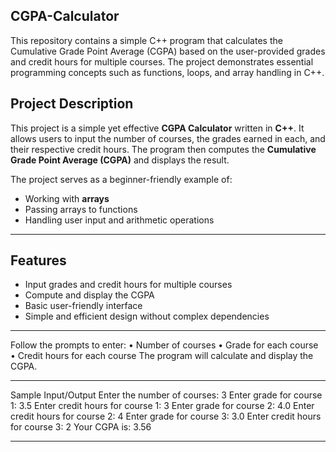 ## **CGPA-Calculator**
This repository contains a simple C++ program that calculates the Cumulative Grade Point Average (CGPA) based on the user-provided grades and credit hours for multiple courses. The project demonstrates essential programming concepts such as functions, loops, and array handling in C++.

## **Project Description**
This project is a simple yet effective **CGPA Calculator** written in **C++**. It allows users to input the number of courses, the grades earned in each, and their respective credit hours. The program then computes the **Cumulative Grade Point Average (CGPA)** and displays the result.

The project serves as a beginner-friendly example of:
- Working with **arrays**
- Passing arrays to functions
- Handling user input and arithmetic operations

---

## **Features**
- Input grades and credit hours for multiple courses  
- Compute and display the CGPA  
- Basic user-friendly interface  
- Simple and efficient design without complex dependencies  

---
Follow the prompts to enter:
	•	Number of courses
	•	Grade for each course
	•	Credit hours for each course
	The program will calculate and display the CGPA.
 
 ---
 Sample Input/Output
Enter the number of courses: 3
Enter grade for course 1: 3.5
Enter credit hours for course 1: 3
Enter grade for course 2: 4.0
Enter credit hours for course 2: 4
Enter grade for course 3: 3.0
Enter credit hours for course 3: 2
Your CGPA is: 3.56

---

